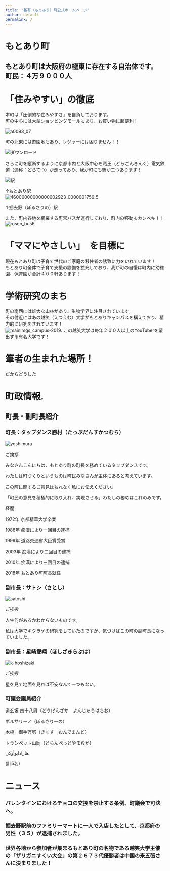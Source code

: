 ```yaml
---
title: "基有（もとあり）町公式ホームページ"
author: default
permalink: /
---
```


# もとあり町

もとあり町は大阪府の極東に存在する自治体です。  
町民：４万９０００人
---
# 「住みやすい」の徹底

本町は「圧倒的な住みやすさ」を自負しております。  
町の中心には大型ショッピングモールもあり、お買い物に超便利！  

![a0093_07](https://user-images.githubusercontent.com/104198390/164754937-1638f5c1-9867-48c6-becb-e489254aac0b.jpeg)  

町の北東には遊園地もあり、レジャーには困りません！！  

![ダウンロード](https://user-images.githubusercontent.com/104198390/164755366-0c92c9cf-3131-4822-bcca-69297ee7d2c2.jpeg)  

さらに町を縦断するように京都市内と大阪中心を竜王（どらごんきんぐ）電気鉄道（通称：どらてつ）が走っており、我が町にも駅が二つあります！  

![駅](https://user-images.githubusercontent.com/104198390/164758351-85e08abd-e734-4b94-b20e-f1dc215b8178.jpeg) 

↑もとあり駅  
![46000000000000002923_0000001756_5](https://user-images.githubusercontent.com/104198390/164758560-7350c177-2a4c-4912-90f7-eb00d786eaec.jpeg)  


↑掘去野（ぼるさりの）駅  

また、町内各地を網羅する町営バスが運行しており、町内の移動もカンペキ！！  
![rosen_bus6](https://user-images.githubusercontent.com/104198390/164759301-e3404a0f-42a8-4ae3-b258-8668d4bcb465.jpeg)  

# 「ママにやさしい」　を目標に

現在もとあり町は子育て世代のご家庭の移住者の誘致に力をいれています！  
もとあり町全体で子育て支援の設備を拡充しており、我が町の自慢は町内に幼稚園、保育園が合計４００軒あります！

# 学術研究のまち

町の南西には雄大な山林があり、生物学界に注目されています。  
その付近にはあの越笑（えつえむ）大学がもとありキャンパスを構えており、精力的に研究をされています！  
![mainimgs_campus-2019](https://user-images.githubusercontent.com/104198390/164761526-92a2808a-587d-4b53-905f-4eae03108593.jpeg). 
この越笑大学は毎年２００人以上のYouTuberを輩出する有名大学です！  

# 筆者の生まれた場所！

だからどうした  

# 町政情報. 

## 町長・副町長紹介

### 町長：タップダンス勝村（たっぷだんすかつむら）  
![yoshimura](https://user-images.githubusercontent.com/104198390/164762437-b36e7ebc-e27e-4cc0-b389-61256fef8e17.jpeg)  

ご挨拶  

みなさんこんにちは、もとあり町の町長を務めているタップダンスです。 

わたしは町づくりというものは町民みなさんが主体にあると考えています。    

この町に関するご意見はもれなく私にお伝えください。  

「町民の意見を積極的に取り入れ、実現させる」わたしの務めはこれのみです。   
  
経歴  

1972年 京都精華大学卒業  

1988年 痴漢により一回目の逮捕  

1999年 道路交通省大臣賞受賞  

2003年 痴漢により二回目の逮捕  

2010年 痴漢により三回目の逮捕  

2018年 もとあり町町長就任  

### 副市長：サトシ（さとし）  
![satoshi](https://user-images.githubusercontent.com/104198390/164763917-d8b6acbd-032f-41a6-bba8-ed9d4d03fbd5.jpeg)  

ご挨拶  

人生何があるかわからないものです。  

私は大学でキクラゲの研究をしていたのですが、気づけばこの町の副町長になっていました。 

### 副市長：星崎愛翔（ほしざきらぶは）  
![k-hoshizaki](https://user-images.githubusercontent.com/104198390/164765900-84b29cc0-f666-4f5b-a238-cbf750811170.jpeg)  

ご挨拶  

星を見て地面を見れば不安なんて一つもない。  

### 町議会議員紹介
道玄坂 四十八男（どうげんざか　よんじゅうはちお）  

ボルサリーノ（ぼるさりーの）   

木楠　御手万努（きくす　おんでまんど）  

トランペット山岡（とらんぺっとやまおか）  

ﻫﺎﺭﺍﺩﺍﻳﻮﺃﻭﻛﻲ. 

(計5名)

# ニュース

### バレンタインにおけるチョコの交換を禁止する条例、町議会で可決へ。  

### 掘去野駅前のファミリーマートに一人で入店したとして、京都府の男性（３５）が逮捕されました。  

### 世界各地から参加者が集まるもとあり町の名物である越笑大学主催の「ザリガニすくい大会」の第２６７３代優勝者は中国の来五張さんに決まりました！
